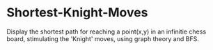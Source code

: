 # Shortest-Knight-Moves
Display the shortest path for reaching a point(x,y) in an infinitie chess board, stimulating the 'Knight' moves, using graph theory and BFS.
